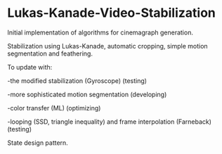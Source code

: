 # Lukas-Kanade-Video-Stabilization

Initial implementation of algorithms for cinemagraph generation.

Stabilization using Lukas-Kanade, automatic cropping, simple motion segmentation and feathering.

To update with:

-the modified stabilization (Gyroscope) (testing)

-more sophisticated motion segmentation (developing)

-color transfer (ML) (optimizing)

-looping (SSD, triangle inequality) and frame interpolation (Farneback) (testing)

State design pattern.
